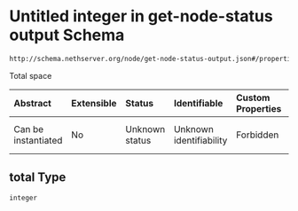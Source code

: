 # Untitled integer in get-node-status output Schema

```txt
http://schema.nethserver.org/node/get-node-status-output.json#/properties/disks/items/properties/total
```

Total space

| Abstract            | Extensible | Status         | Identifiable            | Custom Properties | Additional Properties | Access Restrictions | Defined In                                                                               |
| :------------------ | :--------- | :------------- | :---------------------- | :---------------- | :-------------------- | :------------------ | :--------------------------------------------------------------------------------------- |
| Can be instantiated | No         | Unknown status | Unknown identifiability | Forbidden         | Allowed               | none                | [get-node-status-output.json\*](node/get-node-status-output.json "open original schema") |

## total Type

`integer`
